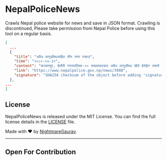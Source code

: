 # NepalPoliceNews
Crawls Nepal police website for news and save in JSON format.
Crawling is discontinued, Please take permission from Nepal Police before using this tool on a regular basis.

```json
[
  ...
  {
    "title": "अवैध लागूऔषधसहित तीन जना पक्राउ",
    "time": "२०८०-०४-३१",
    "content": "कञ्चनपुर, बेलौरी नगरपालिका-१० सडकघाटबाट अवैध लागूऔषध खैरो हेरोईन जस्तो देखिने पदार्थ ५ ग्राम ११ मिलिग्रामसहित २ जनालाई बुधबार बिहान प्रहरीले पक्राउ गरेको छ । पक्राउ पर्नेहरुमा बेदकोट नगरपालिका-९ सुन्दरपुर बस्ने ३० वर्षीय संजिव भण्डारी र २३ वर्षीय बिवेक साउँद रहेका छन् । उनीहरूले सु.प.प्र.०२-००३ प ३०८८ नम्बरको मोटरसाइकल डोर्‍याउँदै लगिरहेको अवस्थामा प्रहरी चौकी भुडाबाट खटिएको प्रहरीले जाँच गर्दा उक्त पदार्थ फेला पारी पक्राउ गरेको हो । मकवानपुर, हेटौंडा उपमहानगरपालिका-१५ स्थित सडकबाट अवैध लागूऔषध ब्राउनसुगर जस्तो देखिने पदार्थ करिब १ ग्राम ४ सय ९० मिलिग्राम, गाँजा करिब ७० ग्राम र नगद १६ हजार ५ सय रुपैयाँसहित सोही उपमहानगरपालिका-१५ फारलाईन बस्ने २९ वर्षीय विज्ञान लामालाई बुधबार दिउँसो प्रहरीले पक्राउ गरेको छ । विशेष सूचनाको आधारमा ईलाका प्रहरी कार्यालय पशुपतिनगरबाट खटिएको प्रहरीले उनलाई उक्त लागूऔषध र नगदसहित पक्राउ गरेको हो । दुबै घटनाका सम्बन्धमा प्रहरीले आवश्यक अनुसन्धान गरिरहेको छ ।",
    "link": "https://www.nepalpolice.gov.np/news/3980",
    "signature": "SHA256 checksum of the object before adding 'signature' key"
  },
...
]
```


## License
NepalPoliceNews is released under the MIT License. You can find the full license details in the [LICENSE](LICENSE) file.

Made with ❤️ by [NightmareGaurav](https://github.com/nightmaregaurav).

---
Open For Contribution
---
